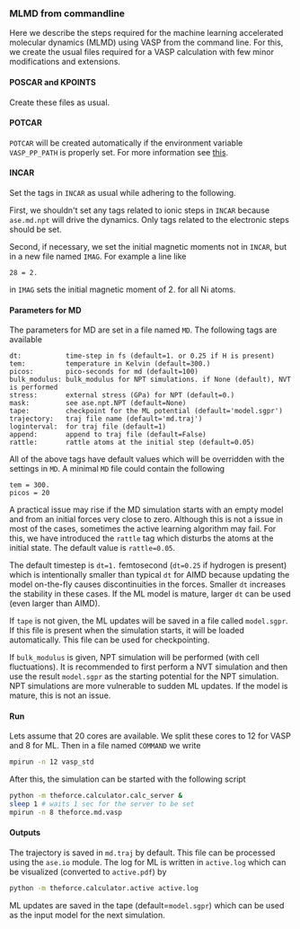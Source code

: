<!-- #region -->
### MLMD from commandline

Here we describe the steps required for the machine learning accelerated 
molecular dynamics (MLMD) using VASP from the command line.
For this, we create the usual files required for a VASP calculation 
with few minor modifications and extensions.

#### POSCAR and KPOINTS
Create these files as usual.

#### POTCAR
`POTCAR` will be created automatically if the environment variable 
`VASP_PP_PATH` is properly set.
For more information see [this](https://wiki.fysik.dtu.dk/ase/ase/calculators/vasp.html).

#### INCAR
Set the tags in `INCAR` as usual while adhering to the following.

First, we shouldn't set any tags related to ionic steps in `INCAR`
because `ase.md.npt` will drive the dynamics.
Only tags related to the electronic steps should be set.

Second, if necessary, we set the initial magnetic moments not in `INCAR`,
but in a new file named `IMAG`.
For example a line like 
```
28 = 2.
```
in `IMAG` sets the initial magnetic moment of 2. for all Ni atoms.

#### Parameters for MD 
The parameters for MD are set in a file named `MD`.
The following tags are available
```
dt:           time-step in fs (default=1. or 0.25 if H is present)
tem:          temperature in Kelvin (default=300.)
picos:        pico-seconds for md (default=100)
bulk_modulus: bulk_modulus for NPT simulations. if None (default), NVT is performed
stress:       external stress (GPa) for NPT (default=0.)
mask:         see ase.npt.NPT (default=None)
tape:         checkpoint for the ML potential (default='model.sgpr')
trajectory:   traj file name (default='md.traj')
loginterval:  for traj file (default=1)
append:       append to traj file (default=False)
rattle:       rattle atoms at the initial step (default=0.05)
```
All of the above tags have default values which will be overridden
with the settings in `MD`. 
A minimal `MD` file could contain the following
```
tem = 300.
picos = 20
```

A practical issue may rise if the MD simulation starts 
with an empty model and from an initial forces very 
close to zero.
Although this is not a issue in most of the cases, 
sometimes the active learning algorithm may fail.
For this, we have introduced the `rattle` tag 
which disturbs the atoms at the initial state.
The default value is `rattle=0.05`.

The default timestep is `dt=1.` femtosecond 
(`dt=0.25` if hydrogen is present) which is 
intentionally smaller than typical `dt` for AIMD
because updating the model on-the-fly causes 
discontinuities in the forces.
Smaller `dt` increases the stability in these cases.
If the ML model is mature, larger `dt` can be used
(even larger than AIMD).

If `tape` is not given, the ML updates will be 
saved in a file called `model.sgpr`.
If this file is present when the simulation starts,
it will be loaded automatically.
This file can be used for checkpointing.

If `bulk_modulus` is given, NPT simulation
will be performed (with cell fluctuations).
It is recommended to first perform a NVT
simulation and then use the result `model.sgpr`
as the starting potential for the NPT simulation.
NPT simulations are more vulnerable to sudden ML updates.
If the model is mature, this is not an issue.

#### Run
Lets assume that 20 cores are available.
We split these cores to 12 for VASP and 8 for ML.
Then in a file named `COMMAND` we write
```sh
mpirun -n 12 vasp_std
```
After this, the simulation can be started with the following script
```sh
python -m theforce.calculator.calc_server &
sleep 1 # waits 1 sec for the server to be set
mpirun -n 8 theforce.md.vasp
```

#### Outputs
The trajectory is saved in `md.traj` by default.
This file can be processed using the `ase.io` module.
The log for ML is written in `active.log` which 
can be visualized (converted to `active.pdf`) by
```sh
python -m theforce.calculator.active active.log
```
ML updates are saved in the tape (default=`model.sgpr`)
which can be used as the input model for the next
simulation.
<!-- #endregion -->
